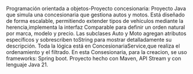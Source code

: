 Programación orientada a objetos-Proyecto concesionaria: 
Proyecto Java que simula una concesionaria que gestiona autos y
motos. 
Está diseñado de forma escalable, permitiendo extender tipos de vehículos 
mediante la herencia,implementa la interfaz Comparable para definir un orden
natural por marca, modelo y precio. Las subclases Auto y Moto agregan
atributos específicos y sobrescriben toString para mostrar detalladamente su descripción.
Toda la lógica está en ConcesionariaService,que realiza el ordenamiento y el
filtrado.
En esta Consesionaria, para la creacion, se uso frameworks: Spring boot.
Proyecto hecho con Maven, API Stream y con lenguaje Java 21.
